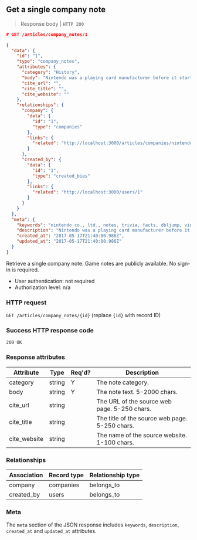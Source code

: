 ## <a name="company_notes_show"></a>Get a single company note

> Response body | `HTTP 200`

```JSON
# GET /articles/company_notes/1

{
  "data": {
    "id": "1",
    "type": "company_notes",
    "attributes": {
      "category": "History",
      "body": "Nintendo was a playing card manufacturer before it started making video games.",
      "cite_url": "",
      "cite_title": "",
      "cite_website": ""
    },
    "relationships": {
      "company": {
        "data": {
          "id": "1",
          "type": "companies"
        },
        "links": {
          "related": "http://localhost:3000/articles/companies/nintendo-co-ltd"
        }
      },
      "created_by": {
        "data": {
          "id": "1",
          "type": "created_bies"
        },
        "links": {
          "related": "http://localhost:3000/users/1"
        }
      }
    }
  },
  "meta": {
    "keywords": "nintendo co., ltd., notes, trivia, facts, dbljump, video games, pc games, gaming",
    "description": "Nintendo was a playing card manufacturer before it started making video games.",
    "created_at": "2017-05-17T21:40:00.986Z",
    "updated_at": "2017-05-17T21:40:00.986Z"
  }
}
```

Retrieve a single company note. Game notes are publicly available. No sign-in is required.

* User authentication: not required
* Authorization level: n/a

### HTTP request

`GET /articles/company_notes/{id}` (replace `{id}` with record ID)

### Success HTTP response code

`200 OK`

### <a name="company_notes_response_attrs"></a>Response attributes

Attribute | Type | Req'd? | Description
--------- | ---- | ------ | -----------
category | string | Y | The note category.
body | string | Y | The note text. 5-2000 chars.
cite_url | string |  | The URL of the source web page. 5-250 chars.
cite_title | string | | The title of the source web page. 5-250 chars.
cite_website | string | | The name of the source website. 1-100 chars.

### Relationships

Association | Record type | Relationship type
------------ | ---------- | -----------------
company | companies | belongs_to
created_by | users | belongs_to

### Meta

The `meta` section of the JSON response includes `keywords`, `description`, `created_at` and `updated_at` attributes.
